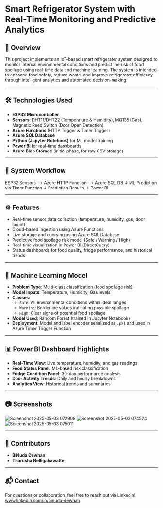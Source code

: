 # Smart Refrigerator System with Real-Time Monitoring and Predictive Analytics

## 📌 Overview

This project implements an IoT-based smart refrigerator system designed to monitor internal environmental conditions and predict the risk of food spoilage using real-time data and machine learning. The system is intended to enhance food safety, reduce waste, and improve refrigerator efficiency through intelligent analytics and automated decision-making.

---

## 🛠️ Technologies Used

- **ESP32 Microcontroller**  
- **Sensors**: DHT11/DHT22 (Temperature & Humidity), MQ135 (Gas), Magnetic Reed Switch (Door Open Detection)  
- **Azure Functions** (HTTP Trigger & Timer Trigger)  
- **Azure SQL Database**  
- **Python (Jupyter Notebook)** for ML model training  
- **Power BI** for real-time dashboards  
- **Azure Blob Storage** (initial phase, for raw CSV storage)

---

## 🔁 System Workflow

ESP32 Sensors --> Azure HTTP Function --> Azure SQL DB
↓
ML Prediction via Timer Function
↓
Prediction Results → Power BI


---

## ⚙️ Features

- Real-time sensor data collection (temperature, humidity, gas, door count)
- Cloud-based ingestion using Azure Functions
- Live storage and querying using Azure SQL Database
- Predictive food spoilage risk model (Safe / Warning / High)
- Real-time visualization in Power BI (DirectQuery)
- Status dashboards for food quality, fridge performance, and historical trends

---

## 🧠 Machine Learning Model

- **Problem Type**: Multi-class classification (food spoilage risk)
- **Model Inputs**: Temperature, Humidity, Gas levels
- **Classes**:
  - `Safe`: All environmental conditions within ideal ranges
  - `Warning`: Borderline values indicating possible spoilage
  - `High`: Clear signs of potential food spoilage
- **Model Used**: Random Forest (trained in Jupyter Notebook)
- **Deployment**: Model and label encoder serialized as `.pkl` and used in Azure Timer Trigger Function

---

## 📊 Power BI Dashboard Highlights

- **Real-Time View**: Live temperature, humidity, and gas readings
- **Food Status Panel**: ML-based risk classification
- **Fridge Condition Panel**: 30-day performance analysis
- **Door Activity Trends**: Daily and hourly breakdowns
- **Analytics View**: Historical trends and summaries

---

## 📷 Screenshots
![Screenshot 2025-05-03 072908](https://github.com/user-attachments/assets/76db85f8-fc32-43c6-98a8-5ba50f2b4fa0)
![Screenshot 2025-05-03 074524](https://github.com/user-attachments/assets/dc3c4f2e-f6c5-48c4-95a4-d41b8656ee7b)
![Screenshot 2025-05-03 075011](https://github.com/user-attachments/assets/ec49cbb0-dcc5-4ea2-9e3d-984fe47bbe90)




---

## 👥 Contributors

- **BiNuda Dewhan**  
- **Tharusha Nelligahawatte**

---

## 📬 Contact

For questions or collaboration, feel free to reach out via LinkedIn!
www.linkedin.com/in/binuda-dewhan

